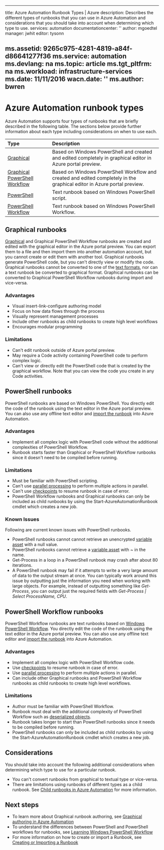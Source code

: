 <!-- not suitable for Mooncake -->

---
title: Azure Automation Runbook Types | Azure
description: Describes the different types of runbooks that you can use in Azure Automation and considerations that you should take into account when determining which type to use. 
services: automation
documentationcenter: ''
author: mgoedtel
manager: jwhit
editor: tysonn

ms.assetid: 9265c975-4281-4819-a84f-d86641277f36
ms.service: automation
ms.devlang: na
ms.topic: article
ms.tgt_pltfrm: na
ms.workload: infrastructure-services
ms.date: 11/11/2016
wacn.date: ''
ms.author: bwren
---

# Azure Automation runbook types
Azure Automation supports four types of runbooks that are  briefly described in the following table.  The sections below provide further information about each type including considerations on when to use each.

| Type | Description |
|:--- |:--- |
| [Graphical](#graphical-runbooks) |Based on Windows PowerShell and created and edited completely in graphical editor in Azure portal preview. |
| [Graphical PowerShell Workflow](#graphical-runbooks) |Based on Windows PowerShell Workflow and created and edited completely in the graphical editor in Azure portal preview. |
| [PowerShell](#powershell-runbooks) |Text runbook based on Windows PowerShell script. |
| [PowerShell Workflow](#powershell-workflow-runbooks) |Text runbook based on Windows PowerShell Workflow. |

## Graphical runbooks
[Graphical](./automation-runbook-types.md#graphical-runbooks) and Graphical PowerShell Workflow runbooks are created and edited with the graphical editor in the Azure portal preview.  You can export them to a file and then import them into another automation account, but you cannot create or edit them with another tool.  Graphical runbooks generate PowerShell code, but you can't directly view or modify the code. Graphical runbooks cannot be converted to one of the [text formats](./automation-runbook-types.md), nor can a text runbook be converted to graphical format. Graphical runbooks can be converted to Graphical PowerShell Workflow runbooks during import and vice-versa.

### Advantages
* Visual insert-link-configure authoring model  
* Focus on how data flows through the process  
* Visually represent management processes  
* Include other runbooks as child runbooks to create high level workflows  
* Encourages modular programming  

### Limitations
* Can't edit runbook outside of Azure portal preview.
* May require a Code activity containing PowerShell code to perform complex logic.
* Can't view or directly edit the PowerShell code that is created by the graphical workflow. Note that you can view the code you create in any Code activities.

## PowerShell runbooks
PowerShell runbooks are based on Windows PowerShell.  You directly edit the code of the runbook using the text editor in the Azure portal preview.  You can also use any offline text editor and [import the runbook](./automation-creating-importing-runbook.md) into Azure Automation.

### Advantages
* Implement all complex logic with PowerShell code without the additional complexities of PowerShell Workflow. 
* Runbook starts faster than Graphical or PowerShell Workflow runbooks since it doesn't need to be compiled before running.

### Limitations
* Must be familiar with PowerShell scripting.
* Can't use [parallel processing](./automation-powershell-workflow.md#parallel-processing) to perform multiple actions in parallel.
* Can't use [checkpoints](./automation-powershell-workflow.md#checkpoints) to resume runbook in case of error.
* PowerShell Workflow runbooks and Graphical runbooks can only be included as child runbooks by using the Start-AzureAutomationRunbook cmdlet which creates a new job.

### Known Issues
Following are current known issues with PowerShell runbooks.

* PowerShell runbooks cannot cannot retrieve an unencrypted [variable asset](./automation-variables.md) with a null value.
* PowerShell runbooks cannot retrieve a [variable asset](./automation-variables.md) with *~* in the name.
* Get-Process in a loop in a PowerShell runbook may crash after about 80 iterations. 
* A PowerShell runbook may fail if it attempts to write a very large amount of data to the output stream at once.   You can typically work around this issue by outputting just the information you need when working with large objects.  For example, instead of outputting something like *Get-Process*, you can output just the required fields with *Get-Process | Select ProcessName, CPU*.

## PowerShell Workflow runbooks
PowerShell Workflow runbooks are text runbooks based on [Windows PowerShell Workflow](./automation-powershell-workflow.md).  You directly edit the code of the runbook using the text editor in the Azure portal preview.  You can also use any offline text editor and [import the runbook](./automation-creating-importing-runbook.md) into Azure Automation.

### Advantages
* Implement all complex logic with PowerShell Workflow code.
* Use [checkpoints](./automation-powershell-workflow.md#checkpoints) to resume runbook in case of error.
* Use [parallel processing](./automation-powershell-workflow.md#parallel-processing) to perform multiple actions in parallel.
* Can include other Graphical runbooks and PowerShell Workflow runbooks as child runbooks to create high level workflows.

### Limitations
* Author must be familiar with PowerShell Workflow.
* Runbook must deal with the additional complexity of PowerShell Workflow such as [deserialized objects](./automation-powershell-workflow.md#code-changes).
* Runbook takes longer to start than PowerShell runbooks since it needs to be compiled before running.
* PowerShell runbooks can only be included as child runbooks by using the Start-AzureAutomationRunbook cmdlet which creates a new job.

## Considerations
You should take into account the following additional considerations when determining which type to use for a particular runbook.

* You can't convert runbooks from graphical to textual type or vice-versa.
* There are limitations using runbooks of different types as a child runbook.  See [Child runbooks in Azure Automation](./automation-child-runbooks.md) for more information.

## Next steps
* To learn more about Graphical runbook authoring, see [Graphical authoring in Azure Automation](./automation-graphical-authoring-intro.md)
* To understand the differences between PowerShell and PowerShell workflows for runbooks, see [Learning Windows PowerShell Workflow](./automation-powershell-workflow.md)
* For more information on how to create or import a Runbook, see [Creating or Importing a Runbook](./automation-creating-importing-runbook.md)